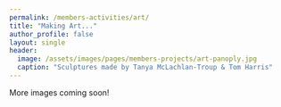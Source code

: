 ```yaml
---
permalink: /members-activities/art/
title: "Making Art..."
author_profile: false
layout: single
header:
  image: /assets/images/pages/members-projects/art-panoply.jpg
  caption: "Sculptures made by Tanya McLachlan-Troup & Tom Harris"
---
```



More images coming soon!
